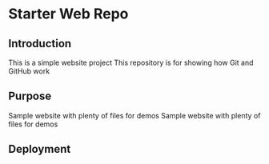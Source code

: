 # Starter Web Repo

## Introduction
This is a simple website project
This repository is for showing how Git and GitHub work

## Purpose

Sample website with plenty of files for demos
Sample website with plenty of files for demos

## Deployment
